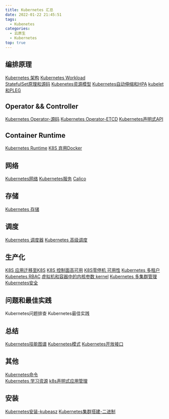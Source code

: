 ```yaml
---
title: Kubernetes 汇总
date: 2022-01-22 21:45:51
tags:
  - Kubenetes
categories: 
  - 云原生
  - Kubernetes
top: true  
---
```


<p></p>
<!-- more -->

## 编排原理 
 [Kubernetes 架构](../../../../2019/04/25/k8s/) 
 [Kubernetes Workload](../../../../2019/06/09/k8sResource/)  
 [StatefulSet原理和源码](../../../../2019/11/11/k8sStatefulSet/)
 [Kubenetes资源模型](../../../../2019/11/14/k8sResouceModel/)
 [Kubernetes自动伸缩和HPA](../../../../2019/11/16/k8sAutoScale/)
 [kubelet和PLEG](../../../../2022/04/03/k8sPLEG/)
 

## Operator && Controller
 [Kubernetes Operator-源码](../../../../2021/12/30/k8s-operator/)
 [Kubernetes Operator-ETCD](../../../..//2019/11/19/k8sOperator/)
 [Kubernetes声明式API](../../../..//2019/08/29/k8sDeclarativeAPI/)  

## Container Runtime
 [Kubernetes Runtime](../../../../2019/11/19/k8sRuntime/)
 [K8S 弃用Docker](../../../..//2021/06/01/k8sAbandonDocker/)


## 网络
 [Kubernetes网络](../../../../2019/08/23/k8sNetwork/)
 [Kubernetes服务](../../../../2019/11/04/k8sService/)
 [Calico](../../../../2022/05/03/k8sCalico/)  

## 存储 
 [Kubernetes 存储](../../../../2019/09/01/k8sStorage/)

## 调度
 [Kubernetes 调度器](../../../../2019/06/09/k8sScheduler/)
 [Kubernetes 高级调度](../../../../2022/05/27/k8sAdvancedScheduling/)


## 生产化
[K8S 应用迁移至K8S](../../../../2022/02/02/k8sAppMigrate/)
[K8S 控制面高可用](../../../../2022/01/02/k8sHA/)
[K8S零停机 可用性](../../../../2022/04/05/k8sAvailable/)
[Kubernetes 多租户](../../../../2021/10/18/k8sMultiTenancy/)
[Kubenetes RBAC](../../../../2019/11/14/k8sRBAC/)
[虚拟机和容器中的内核参数 kernel](../../../../2020/08/16/kernelParam/)
[Kubernetes 多集群管理](../../../../2022/05/08/k8sMultiCluster/)
[Kubernetes安全](../../../../2022/05/22/k8sSecurity/)

## 问题和最佳实践
Kubernetes问题排查
Kubernetes最佳实践

## 总结
 [Kubernetes技能图谱](../../../../2019/11/03/k8sSkill/) 
 [Kubernetes模式](../../../../2019/11/13/k8sPattern/)
 [Kubernetes开放接口](../../../../2019/08/11/k8sInterface/)

## 其他
 [Kubernetes命令](../../../../2019/06/09/k8sCommand/)  
 [Kubernetes 学习资源](../../../../2022/05/21/k8sStudy/)
 [k8s声明式应用管理](../../../../2020/05/26/k8sDeclarativeManage/) 
 
## 安装
 [Kubernetes安装-kubeasz](../../../..//2021/06/02/k8sDeploy/)
 [Kubernetes集群搭建-二进制](../../../../2019/01/17/k8sSetup/)  

  

